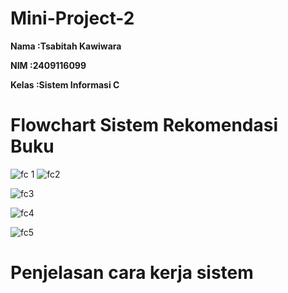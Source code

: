 # Mini-Project-2

**Nama   :Tsabitah Kawiwara**

**NIM    :2409116099**

**Kelas  :Sistem Informasi C**


# Flowchart Sistem Rekomendasi Buku
![fc 1](https://github.com/user-attachments/assets/b25b3ab1-174b-4f9f-91fd-8298bb8407a3)
![fc2](https://github.com/user-attachments/assets/9a4eb1c1-cdbc-471e-aa92-1a11b926c06a)

![fc3](https://github.com/user-attachments/assets/ebf3d24e-a7ac-405e-ab1d-7179c1dcc16c)

![fc4](https://github.com/user-attachments/assets/d304878c-492d-4064-964c-28f219cbd39c)

![fc5](https://github.com/user-attachments/assets/108c12ee-ccbb-4cb8-b79d-04fbd6248571)

# Penjelasan cara kerja sistem



